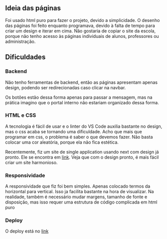 ## Ideia das páginas

Foi usado html puro para fazer o projeto, devido a simplicidade. O desenho das páginas
foi feito enquanto programava, devido à falta de tempo para criar um design e iterar 
em cima.
Não gostaria de copiar o site da escola, porque não tenho acesso às páginas individuais
de alunos, professores ou administração.

## Dificuldades

### Backend

Não tenho ferramentas de backend, então as páginas apresentam apenas design, podendo
ser redirecionadas caso clicar na navbar.

Os botões estão dessa forma apenas para passar a mensagem, mas na prática imagino que 
o portal interno não estariam organizado dessa forma.

### HTML e CSS

A tecnologia é fácil de usar e o linter do VS Code auxilia bastante no design, mas o css
acaba se tornando uma dificuldade. Acho que mais que programar em css, o problema é saber
o que devemos fazer. Não basta colocar uma cor aleatória, porque ela não fica estética. 

Recentemente, fiz um site de single application usando next com design já pronto. Ele se
encontra em [link](https://faroltech.com/). Veja que com o design pronto, é mais fácil 
criar um site harmonioso.

### Responsividade

A responsividade que fiz foi bem simples. Apenas colocado termos da horizontal para vertical.
Isso ja facilita bastante na hora de visualizar. Na realidade, também é necessário mudar margens,
tamanho de fonte e disposição, mas isso requer uma estrutura de código complicada em html puro

### Deploy

O deploy está no [link](https://felipespirandelli.github.io/CES-26Lista1/home.html)
